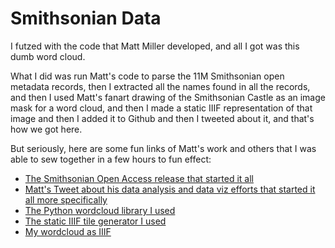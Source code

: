 # Smithsonian Data

I futzed with the code that Matt Miller developed, and all I got was this dumb word cloud.

What I did was run Matt's code to parse the 11M Smithsonian open metadata records, then I extracted all the names found in all the records, and then I used Matt's fanart drawing of the Smithsonian Castle as an image mask for a word cloud, and then I made a static IIIF representation of that image and then I added it to Github and then I tweeted about it, and that's how we got here.

But seriously, here are some fun links of Matt's work and others that I was able to sew together in a few hours to fun effect:

- [The Smithsonian Open Access release that started it all](https://www.si.edu/openaccess)
- [Matt's Tweet about his data analysis and data viz efforts that started it all more specifically](https://twitter.com/thisismmiller/status/1233406325943668738) 
- [The Python wordcloud library I used](https://github.com/amueller/word_cloud)
- [The static IIIF tile generator I used](https://github.com/zimeon/iiif/tree/master/demo-static)
- [My wordcloud as IIIF](https://hadro.github.io/smithsonian_data/)
